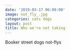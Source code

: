 ```yaml
---
date: '2019-03-17 06:00:00'
image: not_fly_.jpg
categories: cats dogs
layout: post
title: Who we're not taking
---
```


Booker
street dogs
not-flys